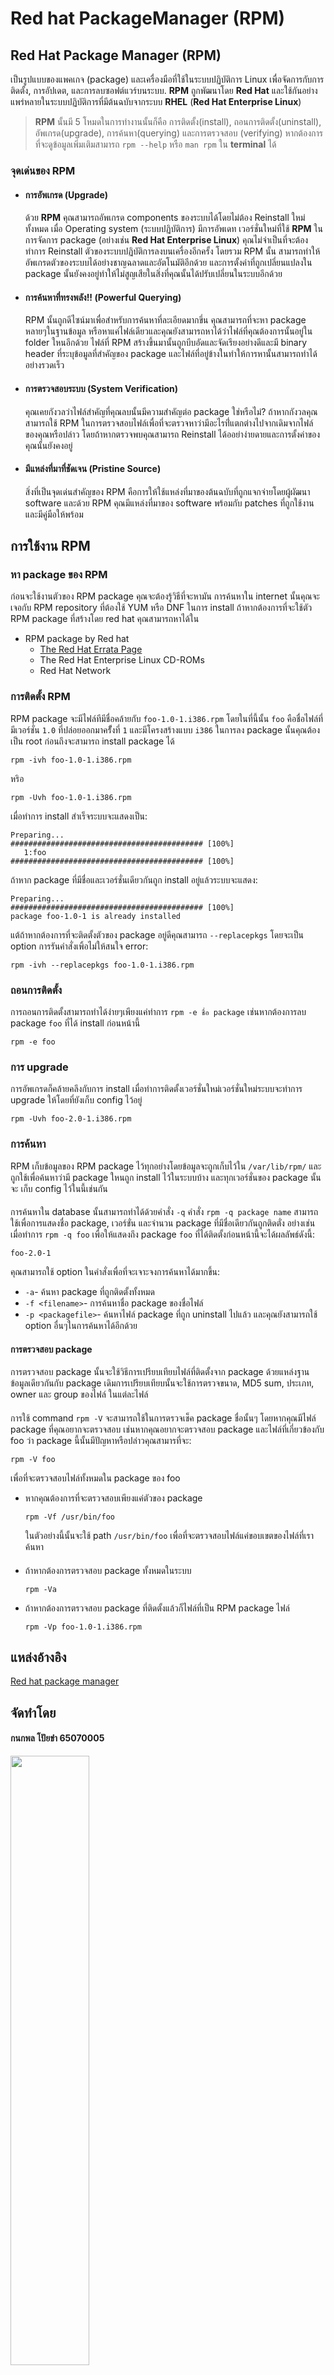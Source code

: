 # Red hat PackageManager **(RPM)**
## **Red Hat Package Manager** (**RPM**) 
เป็นรูปแบบของแพคเกจ (package) 
และเครื่องมือที่ใช้ในระบบปฏิบัติการ Linux เพื่อจัดการกับการติดตั้ง, การอัปเดต, และการลบซอฟต์แวร์บนระบบ. 
**RPM** ถูกพัฒนาโดย **Red Hat** และใช้กันอย่างแพร่หลายในระบบปฏิบัติการที่มีต้นฉบับจากระบบ 
**RHEL** (**Red Hat Enterprise Linux**)

> **RPM** นั้นมี 5 โหมดในการทำงานนั้นก็คือ การติดตั้ง(install), ถอนการติดตั้ง(uninstall), อัพเกรด(upgrade), การค้นหา(querying) และการตรวจสอบ
(verifying) หากต้องการที่จะดูข้อมูลเพิ่มเติมสามารถ `rpm --help` หรือ `man rpm` ใน **terminal** ได้

### จุดเด่นของ RPM
* #### การอัพเกรด (Upgrade)
    ด้วย **RPM** คุณสามารถอัพเกรด components ของระบบได้โดยไม่ต้อง
    Reinstall ใหม่ทั้งหมด เมื่อ Operating system (ระบบปฏิบัติการ) มีการอัพเดท
    เวอร์ชั่นใหม่ที่ใช้ **RPM** ในการจัดการ package 
    (อย่างเช่น **Red Hat Enterprise Linux**) 
    คุณไม่จำเป็นที่จะต้องทำการ Reinstall ตัวของระบบปฏิบัติการลงบนเครื่องอีกครั้ง โดยรวม
    RPM นั้น สามารถทำให้อัพเกรดตัวของระบบได้อย่างชาญฉลาดและอัตโนมัติอีกด้วย
    และการตั้งค่าที่ถูกเปลี่ยนแปลงใน package นั้นยังคงอยู่ทำให้ไม่สูญเสียในสิ่งที่คุณนั้นได้ปรับเปลี่ยนในระบบอีกด้วย
* #### การค้นหาที่ทรงพลัง!! (Powerful Querying)
    RPM นั้นถูกดีไซน์มาเพื่อสำหรับการค้นหาที่ละเอียดมากขึ่น คุณสามารถที่จะหา package หลายๆในฐานข้อมูล
    หรือหาแค่ไฟล์เดียวและคุณยังสามารถหาได้ว่าไฟล์ที่คุณต้องการนั้นอยู่ใน
    folder ใหนอีกด้วย ไฟล์ที่ RPM สร้างขึ้นมานั้นถูกบีบอัดและจัดเรียงอย่างดีและมี binary header
    ที่ระบุข้อมูลที่สำคัญของ package และไฟล์ที่อยู่ข้างในทำให้การหานั้นสามารถทำได้อย่างรวดเร็ว

* ####  การตรวจสอบระบบ (System Verification)
    คุณเคยกังวลว่าไฟล์สำคัญที่คุณลบนั้นมีความสำคัญต่อ package ใช่หรือไม่? ถ้าหากกังวลคุณสามารถใช้ 
    RPM ในการตรวจสอบไฟล์เพื่อที่จะตรวจหาว่ามีอะไรที่่แตกต่างไปจากเดิมจากไฟล์ของคุณหรือปล่าว
    โดยถ้าหากตรวจพบคุณสามารถ Reinstall ได้ออย่าง่ายดายและการตั้งค่าของคุณนั้นยังคงอยู่
* #### มีแหล่งที่มาที่ชัดเจน (Pristine Source)
    สิ่งที่เป็นจุดเด่นสำคัญของ RPM คือการให้ใช้แหล่งที่มาของต้นฉบับที่ถูกแจกจ่ายโดยผู้ผัฒนา software และด้วย RPM
    คุณมีแหล่งที่มาของ software พร้อมกับ patches ที่ถูกใช้งานและมีคู่มือให้พร้อม
## การใช้งาน RPM
### หา package ของ RPM
ก่อนจะใช้งานตัวของ RPM package คุณจะต้องรู้วิธีที่จะหามัน การค้นหาใน internet นั้นคุณจะเจอกับ
RPM repository ที่ต้องใช้ YUM หรือ DNF ในการ install ถ้าหากต้องการที่จะใช้ตัว RPM package
ที่สร้างโดย red hat คุณสามารถหาได้ใน
* RPM package by Red hat
  * [The Red Hat Errata Page](http://www.redhat.com/apps/support/errata/)
  * The Red Hat Enterprise Linux CD-ROMs
  * Red Hat Network

### การติดตั้ง RPM
RPM package จะมีไฟล์ทีมีชื่อคล้ายกับ `foo-1.0-1.i386.rpm` โดยในที่นี้นั้น `foo` คือชื่อไฟล์ที่มีเวอร์ชั่น
`1.0` ที่ปล่อยออกมาครัั้งที่ `1` และมีโครงสร้างแบบ `i386` ในการลง package นั้นคุณต้องเป็น root
ก่อนถึงจะสามารถ install package ได้
```
rpm -ivh foo-1.0-1.i386.rpm
```
หริอ
```
rpm -Uvh foo-1.0-1.i386.rpm
```
เมื่อทำการ install สำเร็จระบบจะแสดงเป็น: 
```
Preparing...                ########################################### [100%]
   1:foo                    ########################################### [100%]
```
ถ้าหาก package ที่มีชื่อและเวอร์ชั่นเดียวกันถูก install อยู่แล้วระบบจะแสดง:
```
Preparing...                ########################################### [100%]
package foo-1.0-1 is already installed
```
แต้ถ้าหากต้องการที่จะติดตั้งตัวของ package อยู่ดีคุณสามารถ `--replacepkgs` โดยจะเป็น
option การรันคำสั่งเพิ้อไม่ให้สนใจ error:
```
rpm -ivh --replacepkgs foo-1.0-1.i386.rpm
```
### ถอนการติดตั้ง
การถอนการติดตั้งสามารถทำได้ง่ายๆเพียงแค่ทำการ `rpm -e ชื่อ package`
เช่นหากต้องการลบ package `foo` ที่ได้ install ก่อนหน้านี้
```
rpm -e foo
```
### การ upgrade
การอัพเกรดก็คล้ายคลึงกับการ install เมื่อทำการติดตั้งเวอร์ชั่นใหม่เวอร์ชั่นใหม่ระบบจะทำการ upgrade
ให้โดยที่ยังเก็บ config ไว้อยู่
```
rpm -Uvh foo-2.0-1.i386.rpm
```
### การค้นหา
RPM เก็บข้อมูลของ RPM package ไว้ทุกอย่างโดยข้อมูลจะถูกเก็บไว้ใน `/var/lib/rpm/` และ
ถูกใช้เพื่อค้นหาว่ามี package ใหนถูก install ไว้ในระบบบ้าง และทุกเวอร์ชั่นของ package นั้นจะ
เก็บ config ไว้ในนี้เช่นกัน
####
การค้นหาใน database นั้นสามารถทำได้ด้วยคำสั่ง `-q` คำสั่ง `rpm -q package name`
สามารถใช้เพื่อการแสดงชื่อ package, เวอร์ขั่น และจำนวน package ที่มีชื่อเดียวกันถูกติดตั่ง
อย่างเช่น เมื่อทำการ `rpm -q foo` เพื่อให้แสดงถึง package `foo` ที่ได้ติดตั้งก่อนหน้านี้จะได้ผลลัพธ์ดังนี้:
```
foo-2.0-1
```
คุณสามารถใช้ option ในคำสั่งเพื่อที่จะเจาะจงการค้นหาได้มากขึ้น:
* `-a`- ค้นหา package ที่ถูกติดตั้งทั้งหมด
* `-f <filename>`- การค้นหาชื่อ package ของชื่อไฟล์
* `-p <packagefile>`- ค้นหาไฟล์ package ที่ถูก uninstall ไปแล้ว
และคุณยังสามารถใช้ option อื่นๆในการค้นหาได้อีกด้วย
####  การตรวจสอบ package
การตรวจสอบ package นั้นจะใช้วิธีการเปรียบเทียบไฟล์ที่ติดตั้งจาก package ด้วยแหล่งฐานข้อมูลเดียวกันกับ
package เดิมการเปรียบเทียบนั้นจะใช้การตรวจขนาด, MD5 sum, ประเภท, owner และ group ของไฟล์
ในแต่ละไฟล์
####
การใช้ command `rpm -V` จะสามารถใช้ในการตรวจเช็ค package ชื่อนั้นๆ โดยหากคุณมีไฟล์ package
ที่คุณอยากจะตรวจสอบ เช่นหากคุณอยากจะตรวจสอบ package และไฟล์ที่เกี่ยวข้องกับ foo ว่า package นี้นั้นมีปัญหาหรือปล่าวคุณสามารที่จะ:
```
rpm -V foo
```
เพื่อที่จะตรวจสอบไฟล์ทั้งหมดใน package ของ foo
* หากคุณต้องการที่จะตรวจสอบเพียงแค่ตัวของ package
  ```
  rpm -Vf /usr/bin/foo
  ```
  ในตัวอย่างนี้นั้นจะใช้ path `/usr/bin/foo` เพื่อที่จะตรวจสอบไฟล์แค่ขอบเขตของไฟล์ที่เราค้นหา
####
* ถ้าหากต้องการตรวจสอบ package ทั้งหมดในระบบ
  ```
  rpm -Va
  ```
* ถ้าหากต้องการตรวจสอบ package ที่ติดตั้งแล้วก็ไฟล์ที่เป็น RPM package ไฟล์
  ```
  rpm -Vp foo-1.0-1.i386.rpm
  ```
## แหล่งอ้างอิง
 [Red hat package manager](https://access.redhat.com/documentation/en-us/red_hat_enterprise_linux/5/html/deployment_guide/ch-rpm)
## จัดทำโดย
<h4>กนกพล โปัยขำ 65070005</h4>
<img src="https://cdn.discordapp.com/attachments/1195967188335603753/1204303957103476776/20240118_184611.jpg?ex=65d43e76&is=65c1c976&hm=a36f93e0559bba9fd05a47c13647641af9eb9274930120a61dd73692d30735b8&" width="50%" height="50%">



